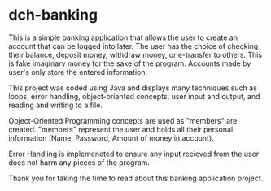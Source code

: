 # dch-banking
This is a simple banking application that allows the user to create an account that can be logged into later. The user has the choice of checking their balance, deposit money, withdraw money, or e-transfer to others. This is fake imaginary money for the sake of the program. Accounts made by user's only store the entered information.

This project was coded using Java and displays many techniques such as loops, error handling, object-oriented concepts, user input and output, and reading and writing to a file.

Object-Oriented Programming concepts are used as "members" are created. "members" represent the user and holds all their personal information (Name, Password, Amount of money in account).

Error Handling is implemeneted to ensure any input recieved from the user does not harm any pieces of the program.

Thank you for taking the time to read about this banking application project.
